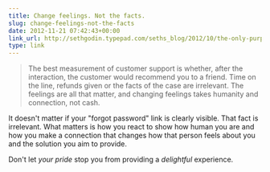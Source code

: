 ```yaml
---
title: Change feelings. Not the facts.
slug: change-feelings-not-the-facts
date: 2012-11-21 07:42:43+00:00
link_url: http://sethgodin.typepad.com/seths_blog/2012/10/the-only-purpose-of-customer-service.html
type: link
---
```


> The best measurement of customer support is whether, after the interaction, the customer would recommend you to a friend. Time on the line, refunds given or the facts of the case are irrelevant. The feelings are all that matter, and changing feelings takes humanity and connection, not cash.

It doesn't matter if your "forgot password" link is clearly visible. That fact is irrelevant. What matters is how you react to show how human you are and how you make a connection that changes how that person feels about you and the solution you aim to provide.

Don't let _your pride_ stop you from providing a _delightful_ experience.
